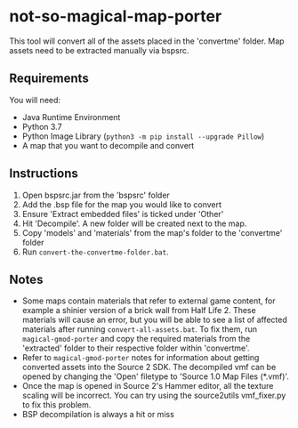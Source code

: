 # not-so-magical-map-porter
This tool will convert all of the assets placed in the 'convertme' folder. Map assets need to be extracted manually via bspsrc.

## Requirements
You will need:
- Java Runtime Environment
- Python 3.7
- Python Image Library (`python3 -m pip install --upgrade Pillow`)
- A map that you want to decompile and convert

## Instructions
1. Open bspsrc.jar from the 'bspsrc' folder
2. Add the .bsp file for the map you would like to convert
3. Ensure 'Extract embedded files' is ticked under 'Other'
4. Hit 'Decompile'. A new folder will be created next to the map.
5. Copy 'models' and 'materials' from the map's folder to the 'convertme' folder
6. Run `convert-the-convertme-folder.bat`.

## Notes
- Some maps contain materials that refer to external game content, for example a shinier version of a brick wall from Half Life 2. These materials will cause an error, but you will be able to see a list of affected materials after running `convert-all-assets.bat`. To fix them, run `magical-gmod-porter` and copy the required materials from the 'extracted' folder to their respective folder within 'convertme'.
- Refer to `magical-gmod-porter` notes for information about getting converted assets into the Source 2 SDK. The decompiled vmf can be opened by changing the 'Open' filetype to 'Source 1.0 Map Files (\*.vmf)'. 
- Once the map is opened in Source 2's Hammer editor, all the texture scaling will be incorrect. You can try using the source2utils vmf_fixer.py to fix this problem.
- BSP decompilation is always a hit or miss
